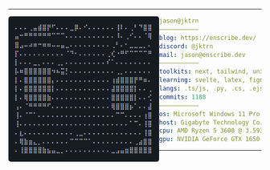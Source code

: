 <hr>

<img align="left" src="ascii.png" width="300" /> 

```yaml
jason@jktrn
———————————
blog: https://enscribe.dev/
discord: @jktrn
mail: jason@enscribe.dev
———————————
toolkits: next, tailwind, unity, hexo
learning: svelte, latex, figma
langs: .ts/js, .py, .cs, .ejs/.styl
commits: 1188
———————————
os: Microsoft Windows 11 Pro x64 v10.0.22621
host: Gigabyte Technology Co., Ltd. B550M DS3H
cpu: AMD Ryzen 5 3600 @ 3.593GHz
gpu: NVIDIA GeForce GTX 1650 SUPER
```

<hr>
